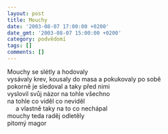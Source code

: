 ```yaml
---
layout: post
title: Mouchy
date: '2003-08-07 17:00:00 +0200'
date_gmt: '2003-08-07 15:00:00 +0200'
category: podvědomí
tags: []
comments: []
---
```


<p>Mouchy se slétly a hodovaly<br>vysávaly krev, kousaly do masa a pokukovaly po sobě<br>pokorně je sledoval a taky před nimi<br>vyslovil svůj názor na tohle všechno<br>na tohle co viděl co neviděl<br>&nbsp;&nbsp;&nbsp;&nbsp;&nbsp;a vlastně taky na to co nechápal<br>mouchy teda raděj odletěly<br>pitomý magor</p>
